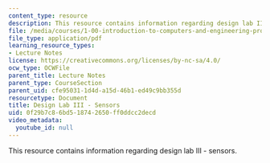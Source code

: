 ```yaml
---
content_type: resource
description: This resource contains information regarding design lab III - sensors.
file: /media/courses/1-00-introduction-to-computers-and-engineering-problem-solving-spring-2012/0f29b7c86bd518742650ff0ddcc2decd_MIT1_00S12_Lec_27.pdf
file_type: application/pdf
learning_resource_types:
- Lecture Notes
license: https://creativecommons.org/licenses/by-nc-sa/4.0/
ocw_type: OCWFile
parent_title: Lecture Notes
parent_type: CourseSection
parent_uid: cfe95031-1d4d-a15d-46b1-ed49c9bb355d
resourcetype: Document
title: Design Lab III - Sensors
uid: 0f29b7c8-6bd5-1874-2650-ff0ddcc2decd
video_metadata:
  youtube_id: null
---
```

This resource contains information regarding design lab III - sensors.
